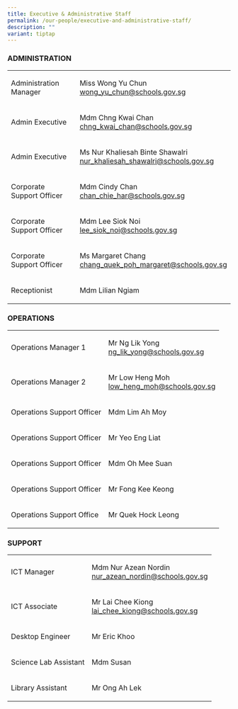```yaml
---
title: Executive & Administrative Staff
permalink: /our-people/executive-and-administrative-staff/
description: ""
variant: tiptap
---
```

<h3>ADMINISTRATION</h3>
<table style="minWidth: 50px">
<colgroup>
<col>
<col>
</colgroup>
<tbody>
<tr>
<td rowspan="1" colspan="1">
<p>Administration Manager</p>
</td>
<td rowspan="1" colspan="1">
<p>Miss Wong Yu Chun
<br><a href="mailto:wong_yu_chun@schools.gov.sg" rel="noopener noreferrer nofollow" target="_blank">wong_yu_chun@schools.gov.sg</a>
</p>
</td>
</tr>
<tr>
<td rowspan="1" colspan="1">
<p>Admin Executive</p>
</td>
<td rowspan="1" colspan="1">
<p>Mdm Chng Kwai Chan
<br><a href="mailto:chng_kwai_chan@schools.gov.sg" rel="noopener noreferrer nofollow" target="_blank">chng_kwai_chan@schools.gov.sg</a>
</p>
</td>
</tr>
<tr>
<td rowspan="1" colspan="1">
<p>Admin Executive</p>
</td>
<td rowspan="1" colspan="1">
<p>Ms Nur Khaliesah Binte Shawalri
<br><a href="mailto:nur_khaliesah_shawalri@schools.gov.sg" rel="noopener noreferrer nofollow" target="_blank">nur_khaliesah_shawalri@schools.gov.sg</a>
</p>
</td>
</tr>
<tr>
<td rowspan="1" colspan="1">
<p>Corporate Support Officer</p>
</td>
<td rowspan="1" colspan="1">
<p>Mdm Cindy Chan
<br><a href="mailto:ngeow_chai_lian@schools.gov.sg" rel="noopener noreferrer nofollow" target="_blank">chan_chie_har@schools.gov.sg</a>
</p>
</td>
</tr>
<tr>
<td rowspan="1" colspan="1">
<p>Corporate Support Officer</p>
</td>
<td rowspan="1" colspan="1">
<p>Mdm Lee Siok Noi
<br><a href="mailto:lee_siok_noi@schools.gov.sg" rel="noopener noreferrer nofollow" target="_blank">lee_siok_noi@schools.gov.sg</a>
</p>
</td>
</tr>
<tr>
<td rowspan="1" colspan="1">
<p>Corporate Support Officer</p>
</td>
<td rowspan="1" colspan="1">
<p>Ms Margaret Chang
<br><a href="mailto:Chang_Quek_Poh_Margaret@schools.gov.sg" rel="noopener noreferrer nofollow" target="_blank">chang_quek_poh_margaret@schools.gov.sg</a>
</p>
</td>
</tr>
<tr>
<td rowspan="1" colspan="1">
<p>Receptionist</p>
</td>
<td rowspan="1" colspan="1">
<p>Mdm Lilian Ngiam</p>
</td>
</tr>
</tbody>
</table>
<h3>OPERATIONS</h3>
<table style="minWidth: 50px">
<colgroup>
<col>
<col>
</colgroup>
<tbody>
<tr>
<td rowspan="1" colspan="1">
<p>Operations Manager 1</p>
</td>
<td rowspan="1" colspan="1">
<p>Mr Ng Lik Yong
<br><a href="mailto:ng_lik_yong@schools.gov.sg" rel="noopener noreferrer nofollow" target="_blank">ng_lik_yong@schools.gov.sg</a>
</p>
</td>
</tr>
<tr>
<td rowspan="1" colspan="1">
<p>Operations Manager 2</p>
</td>
<td rowspan="1" colspan="1">
<p>Mr Low Heng Moh
<br><a href="mailto:low_heng_moh@schools.gov.sg" rel="noopener noreferrer nofollow" target="_blank">low_heng_moh@schools.gov.sg</a>
</p>
</td>
</tr>
<tr>
<td rowspan="1" colspan="1">
<p>Operations Support Officer</p>
</td>
<td rowspan="1" colspan="1">
<p>Mdm Lim Ah Moy</p>
</td>
</tr>
<tr>
<td rowspan="1" colspan="1">
<p>Operations Support Officer</p>
</td>
<td rowspan="1" colspan="1">
<p>Mr Yeo Eng Liat</p>
</td>
</tr>
<tr>
<td rowspan="1" colspan="1">
<p>Operations Support Officer</p>
</td>
<td rowspan="1" colspan="1">
<p>Mdm Oh Mee Suan</p>
</td>
</tr>
<tr>
<td rowspan="1" colspan="1">
<p>Operations Support Officer</p>
</td>
<td rowspan="1" colspan="1">
<p>Mr Fong Kee Keong</p>
</td>
</tr>
<tr>
<td rowspan="1" colspan="1">
<p>Operations Support Office</p>
</td>
<td rowspan="1" colspan="1">
<p>Mr Quek Hock Leong</p>
</td>
</tr>
</tbody>
</table>
<h3>SUPPORT</h3>
<table style="minWidth: 50px">
<colgroup>
<col>
<col>
</colgroup>
<tbody>
<tr>
<td rowspan="1" colspan="1">
<p>ICT Manager</p>
</td>
<td rowspan="1" colspan="1">
<p>Mdm Nur Azean Nordin
<br><a href="mailto:nur_azean_nordin@schools.gov.sg" rel="noopener noreferrer nofollow" target="_blank">nur_azean_nordin@schools.gov.sg</a>
</p>
</td>
</tr>
<tr>
<td rowspan="1" colspan="1">
<p>ICT Associate</p>
</td>
<td rowspan="1" colspan="1">
<p>Mr Lai Chee Kiong
<br><a href="mailto:lai_chee_kiong@schools.gov.sg" rel="noopener noreferrer nofollow" target="_blank">lai_chee_kiong@schools.gov.sg</a>
</p>
</td>
</tr>
<tr>
<td rowspan="1" colspan="1">
<p>Desktop Engineer</p>
</td>
<td rowspan="1" colspan="1">
<p>Mr Eric Khoo</p>
</td>
</tr>
<tr>
<td rowspan="1" colspan="1">
<p>Science Lab Assistant</p>
</td>
<td rowspan="1" colspan="1">
<p>Mdm Susan</p>
</td>
</tr>
<tr>
<td rowspan="1" colspan="1">
<p>Library Assistant</p>
</td>
<td rowspan="1" colspan="1">
<p>Mr Ong Ah Lek</p>
</td>
</tr>
</tbody>
</table>
<p></p>